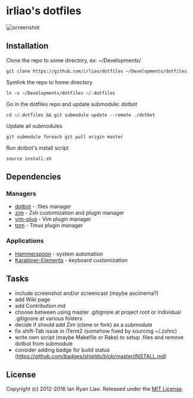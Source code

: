 # irliao's dotfiles

![screenshot](http://i.imgur.com/BXXPRU3.png)

## Installation

Clone the repo to some directory, ex: ~/Developments/

```
git clone https://github.com/irliao/dotfiles ~/Developments/dotfiles
```
Symlink the repo to home directory

```
ln -s ~/Developments/dotfiles ~/.dotfiles
```
Go in the dotfiles repo and update submodule: dotbot

```
cd ~/.dotfiles && git submodule update --remote ./dotbot
```
Update all submodules

```
git submodule foreach git pull origin master
```
Run dotbot's install script

```
source install.sh
```

## Dependencies

### Managers
* [dotbot](https://github.com/anishathalye/dotbot) - .files manager
* [zim](https://github.com/Eriner/zim) - Zsh customization and plugin manager
* [vim-plug](https://github.com/junegunn/vim-plug) - Vim plugin manager
* [tpm](https://github.com/tmux-plugins/tpm) - Tmux plugin manager

### Applications
* [Hammerspoon]() - system automation
* [Karabiner-Elements]() - keyboard customization

## Tasks

* include screenshot and/or screencast (maybe asciinema?)
* add Wiki page
* add Contribution.md
* choose between using master .gitignore at project root or individual .gitignore at various folders
* decide if should add Zim (clone or fork) as a submodule
* fix shift-Tab issue in iTerm2 (somehow fixed by sourcing ~/.zshrc)
* write own script (maybe Makefile or Rake) to setup .files and remove dotbot from submodule
* consider adding badge for build status (https://github.com/badges/shields/blob/master/INSTALL.md)

## License
Copyright (c) 2012-2016 Ian Ryan Liao. Released under the [MIT License][license].

[wiki]: https://github.com/irliao/dotfiles/wiki
[license]: LICENSE.txt
[readme]: README.md
